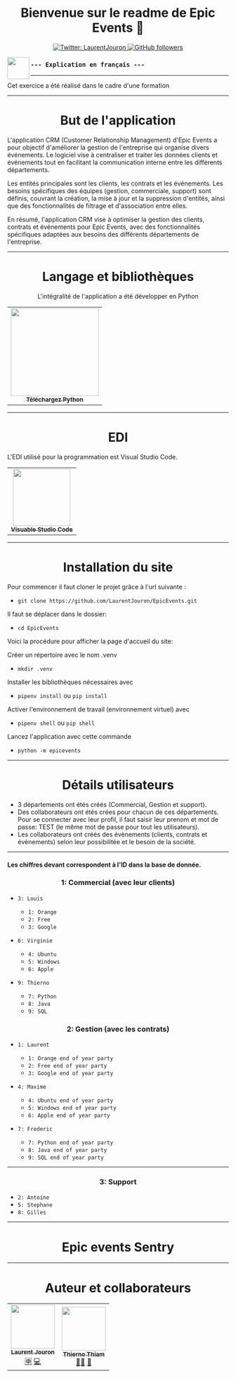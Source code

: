 <h1 align="center">Bienvenue sur le readme de Epic Events 👋</h1>
<p align="center">
  <a href="https://twitter.com/LaurentJouron">
    <img alt="Twitter: LaurentJouron" 
      src="https://img.shields.io/twitter/follow/LaurentJouron.svg?style=social" target="_blank" />
  </a>
  <a href="https://github.com/LaurentJouron">
    <img alt="GitHub followers" 
      src="https://img.shields.io/github/followers/LaurentJouron?style=social" />
  </a>
</p>

<p align="center">
    <img align="left"
      width="50px" 
      src="https://encrypted-tbn0.gstatic.com/images?q=tbn:ANd9GcToscdusMNjQbffwasgiLuCsbCNZisJRE95Fg&usqp=CAU" />
</p>

### ``--- Explication en français ---``
_______________________

Cet exercice a été réalisé dans le cadre d'une formation 
_______________________

<h1 align="center">But de l'application</h1>

<p>
  L'application CRM (Customer Relationship Management) d'Epic Events a pour objectif d'améliorer la gestion de l'entreprise qui organise divers événements. Le logiciel vise à centraliser et traiter les données clients et événements tout en facilitant la communication interne entre les différents départements.
</p>
<p>
  Les entités principales sont les clients, les contrats et les événements. Les besoins spécifiques des équipes (gestion, commerciale, support) sont définis, couvrant la création, la mise à jour et la suppression d'entités, ainsi que des fonctionnalités de filtrage et d'association entre elles.
</p>
<p>
  En résumé, l'application CRM vise à optimiser la gestion des clients, contrats et événements pour Epic Events, avec des fonctionnalités spécifiques adaptées aux besoins des différents départements de l'entreprise.
</p>

_______________________

<h1 align="center">Langage et bibliothèques</h1>

<p align="center">L'intégralité de l'application a été développer en Python</p>


<table>
  <tr>
    <td align="center">
      <a href="https://www.python.org/">
        <img width="200px"
          src="https://www.python.org/static/img/python-logo.png" /><br />
        <sub><b>Téléchargez Python</b></sub></a><br />
      <a href="https://www.python.org/" title="Téléchargez Python" ></a> 
    </td>
</table>


_______________________

<h1 align="center">EDI</h1>


<p align="left">L'EDI utilisé pour la programmation est Visual Studio Code.

<table>
  <tr>
    <td align="center">
      <a href="https://visualstudio.microsoft.com/fr/">
        <img width="130px"
          src="https://encrypted-tbn0.gstatic.com/images?q=tbn:ANd9GcQ-H3CcAG7w2nXSnlqldVWR-ER4mvFfLgqYxA&usqp=CAU" /><br />
        <sub><b>Visuable Studio Code</b></sub></a><br />
      <a href="https://visualstudio.microsoft.com/fr/" title="Visuable Studio Code" ></a>
    </td>
  </tr>
</table>

_______________________

<h1 align="center">Installation du site </h1>

Pour commencer il faut cloner le projet grâce à l'url suivante :
  * ``git clone https://github.com/LaurentJouron/EpicEvents.git``

Il faut se déplacer dans le dossier:
  * ``cd EpicEvents``

Voici la procédure pour afficher la page d'accueil du site:

Créer un répertoire avec le nom .venv
  * ``mkdir .venv``

Installer les bibliothèques nécessaires avec
  * ``pipenv install`` ou ``pip install``

Activer l'environnement de travail (environnement virtuel) avec
  * ``pipenv shell`` ou ``pip shell``

Lancez l'application avec cette commande
  * ``python -m epicevents``


_______________________

<h1 align="center">Détails utilisateurs</h1>

* 3 départements ont étés créés (Commercial, Gestion et support).
* Des collaborateurs ont étés crées pour chacun de ces départements. Pour se connecter avec leur profil, il faut saisir leur prenom et mot de passe: TEST (le même mot de passe pour tout les utilisateurs).
* Les collaborateurs ont créés des évènements (clients, contrats et évènements) selon leur possibilitée et le besoin de la société.

_______________________

<h4>Les chiffres devant correspondent à l'ID dans la base de donnée.</h4>
<h3 align="center">1: Commercial (avec leur clients)</h3>

  * ``3: Louis``
    * ``1: Orange``
    * ``2: Free``
    * ``3: Google``

  * ``6: Virginie``
    * ``4: Ubuntu``
    * ``5: Windows``
    * ``6: Apple``

  * ``9: Thierno``
    * ``7: Python``
    * ``8: Java``
    * ``9: SQL``

<h3 align="center">2: Gestion (avec les contrats)</h3>

  * ``1: Laurent``
    * ``1: Orange end of year party``
    * ``2: Free end of year party``
    * ``3: Google end of year party``

  * ``4: Maxime``
    * ``4: Ubuntu end of year party``
    * ``5: Windows end of year party``
    * ``6: Apple end of year party``

  * ``7: Frederic``
    * ``7: Python end of year party``
    * ``8: Java end of year party``
    * ``9: SQL end of year party``

_______________________

<h3 align="center">3: Support</h3>

  * ``2: Antoine``
  * ``5: Stephane``
  * ``8: Gilles``

_______________________

<h1 align="center">Epic events Sentry</h1>



_______________________

<h1 align="center">Auteur et collaborateurs</h1>


<table>
  <tr>
    <td align="center">
      <a href="https://github.com/LaurentJouron">
        <img src="https://encrypted-tbn0.gstatic.com/images?q=tbn:ANd9GcRlW-w7O7g3hQTw8qcIAy3LCRhiHg5tUPfvVg&usqp=CAU"
          width="100px;"/><br />
        <sub><b>Laurent Jouron</b></sub></a><br />
      <a href="https://openclassrooms.com/fr/" title="Étudiant">🈸</a>
      <a href="https://github.com/LaurentJouron/Books-online" title="Codeur de l'application">💻</a>
    </td>
    <td align="center">
      <a href="https://github.com/thierhost">
        <img src="https://avatars.githubusercontent.com/u/7854284?s=100&v=4"
          width="100px;"/><br />
        <sub><b>Thierno Thiam</b></sub></a><br />
      <a href="https://github.com/thierhost" title="Mentor de Laurent">👨‍🏫</a> 
      <a href="https://www.python.org/dev/peps/pep-0008/" title="Doc PEP 8">📄</a>
    </td>
  </tr>
</table>